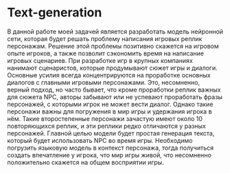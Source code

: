 # Text-generation
В данной работе моей задачей является разработать модель нейронной сети, которая будет решать проблему написания игровых реплик персонажам. Решение этой проблемы позитивно скажется на игровом опыте игроков, а также позволит сэкономить время на написание игровых сценариев. При разработке игр в крупных компаниях нанимают сценаристов, которые продумывают сюжет игры и диалоги. Основные усилия всегда концентрируются на проработке основных диалогов с главными игровыми персонажами. Это, несомненно, верный подход, но часто бывает, что кроме проработки реплик важных для сюжета NPC, авторы забывают или не успевают проработать фразы персонажей, с которыми игрок не может вести диалог. Однако такие персонажи важны для погружения в мир игры и удержания игрока в нём. Такие второстепенные персонажи зачастую имеют около 10 повторяющихся реплик, и эти реплики редко отличаются у разных персонажей.
Главной целью модели будет простая генерация текста, который будет использовать NPC во время игры. Необходимо погрузить языковую модель в контекст персонажа, тогда получиться создать впечатление у игрока, что мир игры живой, что несомненно положительно скажется на общем восприятии игры. 
 
